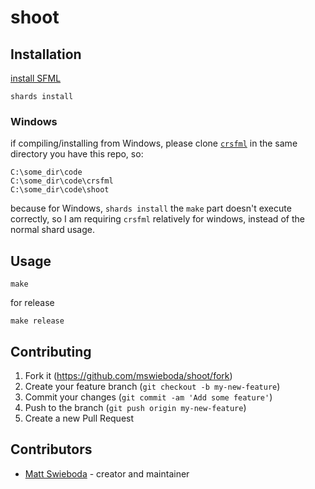 # shoot

## Installation

[install SFML](https://github.com/oprypin/crsfml#install-sfml)

```
shards install
```

### Windows

if compiling/installing from Windows, please clone [`crsfml`](https://github.com/oprypin/crsfml)
in the same directory you have this repo, so:

```
C:\some_dir\code
C:\some_dir\code\crsfml
C:\some_dir\code\shoot

```

because for Windows, `shards install` the `make` part doesn't execute correctly, so I am requiring
`crsfml` relatively for windows, instead of the normal shard usage.

## Usage

```
make
```

for release

```
make release
```

## Contributing

1. Fork it (<https://github.com/mswieboda/shoot/fork>)
2. Create your feature branch (`git checkout -b my-new-feature`)
3. Commit your changes (`git commit -am 'Add some feature'`)
4. Push to the branch (`git push origin my-new-feature`)
5. Create a new Pull Request

## Contributors

- [Matt Swieboda](https://github.com/mswieboda) - creator and maintainer
